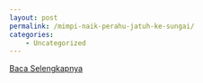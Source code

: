 ```yaml
---
layout: post
permalink: /mimpi-naik-perahu-jatuh-ke-sungai/
categories:
    - Uncategorized
---
```


[Baca Selengkapnya](/04)